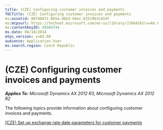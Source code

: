 ```yaml
---
title: (CZE) Configuring customer invoices and payments
TOCTitle: (CZE) Configuring customer invoices and payments
ms:assetid: 08740871-0b5a-4bb3-b6ec-62519b3cd1df
ms:mtpsurl: https://technet.microsoft.com/en-us/library/JJ664161(v=AX.60)
ms:contentKeyID: 49384744
ms.date: 04/18/2014
mtps_version: v=AX.60
audience: Application User
ms.search.region: Czech Republic
---
```


# (CZE) Configuring customer invoices and payments 


_**Applies To:** Microsoft Dynamics AX 2012 R3, Microsoft Dynamics AX 2012 R2_

The following topics provide information about configuring customer invoices and payments.

[(CZE) Set up exchange rate date parameters for customer payments](cze-set-up-exchange-rate-date-parameters-for-customer-payments.md)

  


